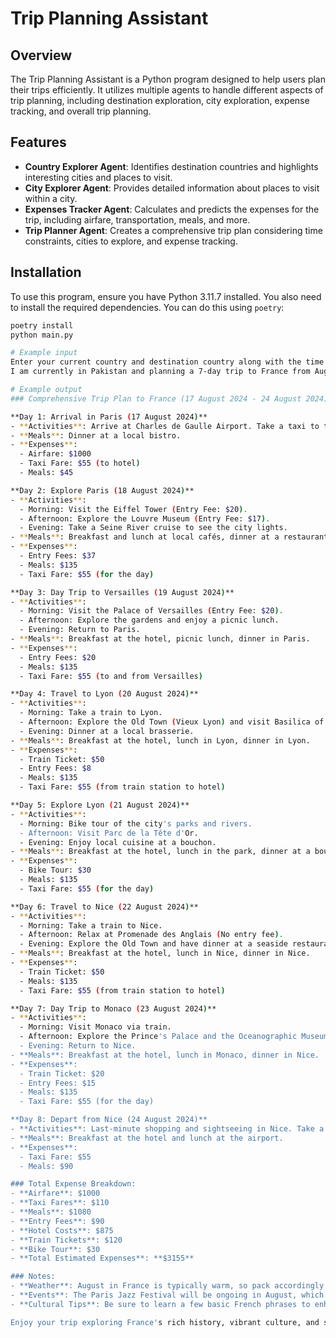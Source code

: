 # Trip Planning Assistant

## Overview

The Trip Planning Assistant is a Python program designed to help users plan their trips efficiently. It utilizes multiple agents to handle different aspects of trip planning, including destination exploration, city exploration, expense tracking, and overall trip planning.

## Features

- **Country Explorer Agent**: Identifies destination countries and highlights interesting cities and places to visit.
- **City Explorer Agent**: Provides detailed information about places to visit within a city.
- **Expenses Tracker Agent**: Calculates and predicts the expenses for the trip, including airfare, transportation, meals, and more.
- **Trip Planner Agent**: Creates a comprehensive trip plan considering time constraints, cities to explore, and expense tracking.

## Installation

To use this program, ensure you have Python 3.11.7 installed. You also need to install the required dependencies. You can do this using `poetry`:

```bash
poetry install
python main.py

# Example input
Enter your current country and destination country along with the time duration of your visit:
I am currently in Pakistan and planning a 7-day trip to France from August 17, 2024, to August 24, 2024.

# Example output
### Comprehensive Trip Plan to France (17 August 2024 - 24 August 2024)

**Day 1: Arrival in Paris (17 August 2024)**
- **Activities**: Arrive at Charles de Gaulle Airport. Take a taxi to the hotel. Spend the day relaxing and getting over jet lag. If time permits, take a leisurely evening stroll around the Seine River.
- **Meals**: Dinner at a local bistro.
- **Expenses**:
  - Airfare: $1000
  - Taxi Fare: $55 (to hotel)
  - Meals: $45

**Day 2: Explore Paris (18 August 2024)**
- **Activities**:
  - Morning: Visit the Eiffel Tower (Entry Fee: $20).
  - Afternoon: Explore the Louvre Museum (Entry Fee: $17).
  - Evening: Take a Seine River cruise to see the city lights.
- **Meals**: Breakfast and lunch at local cafés, dinner at a restaurant.
- **Expenses**:
  - Entry Fees: $37
  - Meals: $135
  - Taxi Fare: $55 (for the day)

**Day 3: Day Trip to Versailles (19 August 2024)**
- **Activities**:
  - Morning: Visit the Palace of Versailles (Entry Fee: $20).
  - Afternoon: Explore the gardens and enjoy a picnic lunch.
  - Evening: Return to Paris.
- **Meals**: Breakfast at the hotel, picnic lunch, dinner in Paris.
- **Expenses**:
  - Entry Fees: $20
  - Meals: $135
  - Taxi Fare: $55 (to and from Versailles)

**Day 4: Travel to Lyon (20 August 2024)**
- **Activities**:
  - Morning: Take a train to Lyon.
  - Afternoon: Explore the Old Town (Vieux Lyon) and visit Basilica of Notre-Dame de Fourvière (Entry Fee: $8).
  - Evening: Dinner at a local brasserie.
- **Meals**: Breakfast at the hotel, lunch in Lyon, dinner in Lyon.
- **Expenses**:
  - Train Ticket: $50
  - Entry Fees: $8
  - Meals: $135
  - Taxi Fare: $55 (from train station to hotel)

**Day 5: Explore Lyon (21 August 2024)**
- **Activities**:
  - Morning: Bike tour of the city's parks and rivers.
  - Afternoon: Visit Parc de la Tête d'Or.
  - Evening: Enjoy local cuisine at a bouchon.
- **Meals**: Breakfast at the hotel, lunch in the park, dinner at a bouchon.
- **Expenses**:
  - Bike Tour: $30
  - Meals: $135
  - Taxi Fare: $55 (for the day)

**Day 6: Travel to Nice (22 August 2024)**
- **Activities**:
  - Morning: Take a train to Nice.
  - Afternoon: Relax at Promenade des Anglais (No entry fee).
  - Evening: Explore the Old Town and have dinner at a seaside restaurant.
- **Meals**: Breakfast at the hotel, lunch in Nice, dinner in Nice.
- **Expenses**:
  - Train Ticket: $50
  - Meals: $135
  - Taxi Fare: $55 (from train station to hotel)

**Day 7: Day Trip to Monaco (23 August 2024)**
- **Activities**:
  - Morning: Visit Monaco via train.
  - Afternoon: Explore the Prince's Palace and the Oceanographic Museum (Entry Fee: $15).
  - Evening: Return to Nice.
- **Meals**: Breakfast at the hotel, lunch in Monaco, dinner in Nice.
- **Expenses**:
  - Train Ticket: $20
  - Entry Fees: $15
  - Meals: $135
  - Taxi Fare: $55 (for the day)

**Day 8: Depart from Nice (24 August 2024)**
- **Activities**: Last-minute shopping and sightseeing in Nice. Take a taxi to the airport for departure.
- **Meals**: Breakfast at the hotel and lunch at the airport.
- **Expenses**:
  - Taxi Fare: $55
  - Meals: $90

### Total Expense Breakdown:
- **Airfare**: $1000
- **Taxi Fares**: $110
- **Meals**: $1080
- **Entry Fees**: $90
- **Hotel Costs**: $875
- **Train Tickets**: $120
- **Bike Tour**: $30
- **Total Estimated Expenses**: **$3155**

### Notes:
- **Weather**: August in France is typically warm, so pack accordingly with light clothing and sun protection.
- **Events**: The Paris Jazz Festival will be ongoing in August, which you might enjoy attending.
- **Cultural Tips**: Be sure to learn a few basic French phrases to enhance your experience.

Enjoy your trip exploring France's rich history, vibrant culture, and stunning landscapes!